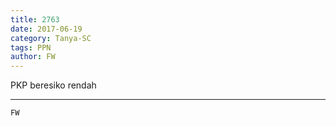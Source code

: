 ```yaml
---
title: 2763
date: 2017-06-19
category: Tanya-SC
tags: PPN
author: FW
---
```


PKP beresiko rendah

---



`FW`
